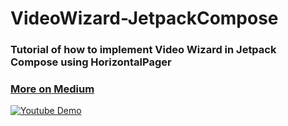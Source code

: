 # VideoWizard-JetpackCompose

### Tutorial of how to implement Video Wizard in Jetpack Compose using HorizontalPager
### [More on Medium](https://medium.com/@iRYO400/video-wizard-with-horizontalpager-exoplayer-jetpack-compose-9b48875e6dd0)

<div align="left">
  <a href="https://www.youtube.com/watch?v=7QKxR8OvF_E"><img src="https://img.youtube.com/vi/7QKxR8OvF_E/0.jpg" alt="Youtube Demo"></a>
</div>

